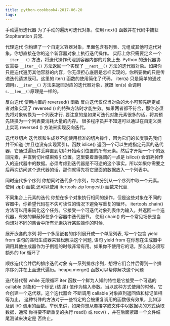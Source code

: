 ```yaml
---
title: python-cookbook4-2017-06-20
tags:
---
```

手动遍历迭代器
为了手动的遍历可迭代对象，使用 next() 函数并在代码中捕获 StopIteration 异常.

代理迭代
你构建了一个自定义容器对象，里面包含有列表、元组或其他可迭代对象。你想直接在你的这个新容器对象上执行迭代操作。
实际上你只需要定义一个`__iter__ ()` 方法，将迭代操作代理到容器内部的对象上去.
Python 的迭代器协议需要 `__iter__()` 方法返回一个实现了 `__next__()` 方法的迭代器对象。如果你只是迭代遍历其他容器的内容，你无须担心底层是怎样实现的。你所要做的只是传递迭代请求既可。这里的 iter() 函数的使用简化了代码， iter(s) 只是简单的通过调用`s.__iter__()` 方法来返回对应的迭代器对象，就跟 len(s) 会调用`s.__len__()`原理是一样的。

反向迭代
使用内置的 reversed() 函数
反向迭代仅仅当对象的大小可预先确定或者对象实现了 reversed () 的特殊方法时才能生效。如果两者都不符合，那你必须先将对象转换为一个列表才行.
要注意的是如果可迭代对象元素很多的话，将其预先转换为一个列表要消耗大量的内存。
很多程序员并不知道可以通过在自定义类上实现 reversed () 方法来实现反向迭代。

迭代器切片 
迭代器和生成器不能使用标准的切片操作，因为它们的长度事先我们并不知道 (并且也没有实现索引)。函数 islice() 返回一个可以生成指定元素的迭代器，它通过遍历并丢弃直到切片开始索引位置的所有元素。然后才开始一个个的返回元素，并直到切片结束索引位置。这里要着重强调的一点是 islice() 会消耗掉传入的迭代器中的数据。必须考虑到迭代器是不可逆的这个事实。所以如果你需要之后再次访问这个迭代器的话，那你就得先将它里面的数据放入一个列表中。

同时迭代多个序列
你想同时迭代多个序列，每次分别从一个序列中取一个元素。使用 zip() 函数.还可以使用 itertools.zip longest() 函数来代替.

不同集合上元素的迭代
你想在多个对象执行相同的操作，但是这些对象在不同的容器中，你希望代码在不失可读性的情况下避免写重复的循环。
itertools.chain() 方法可以用来简化这个任务。它接受一个可迭代对象列表作为输入，并返回一个迭代器，有效的屏蔽掉在多个容器中迭代细节。
使用 chain() 的一个常见场景是当你想对不同的集合中所有元素执行某些操作的时候.


展开嵌套的序列
将一个多层嵌套的序列展开成一个单层列表, 写一个包含 yield from 语句的递归生成器来轻松解决这个问题,
语句 yield from 在你想在生成器中调用其他生成器作为子例程的时候非常有用。如果你不使用它的话，那么就必须写额外的 for 循环了

顺序迭代合并后的排序迭代对象
有一系列排序序列，想将它们合并后得到一个排序序列并在上面迭代遍历。heapq.merge() 函数可以帮你解决这个问题

迭代器代替 while 无限循环
iter 函数一个鲜为人知的特性是它接受一个可选的 callable 对象和一个标记 (结
尾) 值作为输入参数。当以这种方式使用的时候，它会创建一个迭代器，这个迭代器会
不断调用 callable 对象直到返回值和标记值相等为止。
这种特殊的方法对于一些特定的会被重复调用的函数很有效果，比如涉及到 I/O
调用的函数。举例来讲，如果你想从套接字或文件中以数据块的方式读取数据，通常
你得要不断重复的执行 read() 或 recv() ，并在后面紧跟一个文件结尾测试来决定是
否终止。